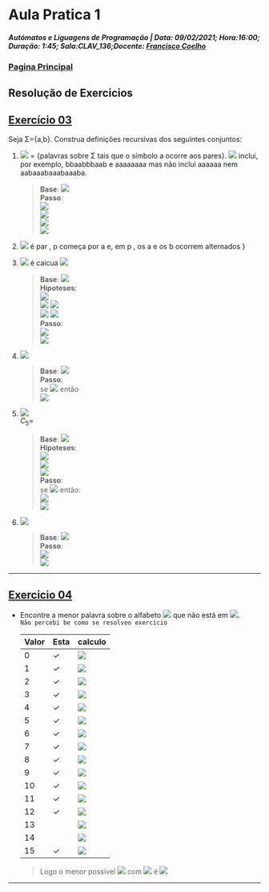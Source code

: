 # Aula Pratica 1  
##### *Autómatos e Liguagens de Programação* | **Data:** 09/02/2021; **Hora**:16:00; **Duração**: 1:45; **Sala**:CLAV_136;**Docente**: [Francisco Coelho](../../#docentes)  
### [Pagina Principal](../../)
## Resolução de Exercicios
## [Exercício 03](https://home.uevora.pt/~fc/alp/01-palavras_linguagens_expressoes_regulares/01.90-exercicios.html#exerc%C3%ADcio-03)  
Seja Σ={a,b}. Construa definições recursivas dos seguintes conjuntos:

1. <img src="https://render.githubusercontent.com/render/math?math=\large\C_1"> = {palavras sobre Σ tais que o símbolo a ocorre aos pares}. <img src="https://render.githubusercontent.com/render/math?math=\large\C_1"> inclui, por exemplo, bbaabbbaab e aaaaaaaa mas não inclui aaaaaa nem aabaaabaaabaaaba.  
    > **Base**: <img src="https://render.githubusercontent.com/render/math?math=\large\aa"><br>
    **Passo**:  
    <img src="https://render.githubusercontent.com/render/math?math=\large\aap\in C_1"><br>
    <img src="https://render.githubusercontent.com/render/math?math=\large\paa\in C_1"><br>
    <img src="https://render.githubusercontent.com/render/math?math=\large\bp\in C_1"><br>
    <img src="https://render.githubusercontent.com/render/math?math=\large\pb\in C_1"><br>

 
2. <img src="https://render.githubusercontent.com/render/math?math=\large\C_2 = p \in \Sigma^* : |p|"> é par , p começa por a e, em p , os a e os b ocorrem alternados }
    > 
3.  <img src="https://render.githubusercontent.com/render/math?math=\large\C_3 =\{p \in \Sigma^* "> é caicua  <img src="https://render.githubusercontent.com/render/math?math=\large\ \}"><br>  
    > **Base**: <img src="https://render.githubusercontent.com/render/math?math=\large\a, b"><br>
     **Hipoteses**:  
    <img src="https://render.githubusercontent.com/render/math?math=\color{green}\large\a, b"><br>
    <img src="https://render.githubusercontent.com/render/math?math=\color{green}\large\aa, bb,"> <img src="https://render.githubusercontent.com/render/math?math=\color{red}\large\ab, ba"><br>
    <img src="https://render.githubusercontent.com/render/math?math=\color{green}\large\aaa, bbb,aba,bab,"> <img src="https://render.githubusercontent.com/render/math?math=\color{red}\large\abb, baa,bba,aab"><br>
     **Passo**:  
     <img src="https://render.githubusercontent.com/render/math?math=\large\apa\in C_3"><br>
     <img src="https://render.githubusercontent.com/render/math?math=\large\bpb\in C_3"><br>  
4. <img src="https://render.githubusercontent.com/render/math?math=\large\c_4=\{a^nb^n\in \Sigma^* : n>0\}"><br> 
    >    **Base**: <img src="https://render.githubusercontent.com/render/math?math=\large\ab"><br>
    **Passo**:  
    se <img src="https://render.githubusercontent.com/render/math?math=\large\p\in C_4"> então<br>
    <img src="https://render.githubusercontent.com/render/math?math=\large\apb\in C_4"><br>
5. <img src="https://render.githubusercontent.com/render/math?math=\large\C_5 =\{a^ib^j\in \Sigma^* : 0\le i\le j \}"><br>$C_5$=
    >    **Base**: <img src="https://render.githubusercontent.com/render/math?math=\large\a, b"><br>
    >    **Hipoteses**:   
    > <img src="https://render.githubusercontent.com/render/math?math=\large\bb"><br>
    > <img src="https://render.githubusercontent.com/render/math?math=\large\abb"><br>
    > <img src="https://render.githubusercontent.com/render/math?math=\large\abbb"><br>
    >   **Passo**:  
     se <img src="https://render.githubusercontent.com/render/math?math=\large\p\in C_5"> então:<br>
    <img src="https://render.githubusercontent.com/render/math?math=\large\pb\in C_5"><br>
    <img src="https://render.githubusercontent.com/render/math?math=\large\apb\in C_5"><br>
6. <img src="https://render.githubusercontent.com/render/math?math=\large\c_6=\{p\in\Sigma^*:|p|_a=|P|_b\}"><br>  
    > **Base**: <img src="https://render.githubusercontent.com/render/math?math=\large\a, b"><br>
    **Passo**:  
    <img src="https://render.githubusercontent.com/render/math?math=\large\apb\in C_6"><br>
    <img src="https://render.githubusercontent.com/render/math?math=\large\bpa\in C_6"><br>
  
---
## [Exercicio 04](https://home.uevora.pt/~fc/alp/01-palavras_linguagens_expressoes_regulares/01.90-exercicios.html#exerc%C3%ADcio-04)  

- Encontre a menor palavra sobre o alfabeto <img src="https://render.githubusercontent.com/render/math?math=\Sigma =\{0\}"> que não está em <img src="https://render.githubusercontent.com/render/math?math=\{\lambda,0,0^2,0^5\}^3">.  
    `Não percebi be como se resolveo exercicio`


    |Valor|Esta|calculo|
    |-----|----|-------|
    |0    |✓ |![][0]|
    |1    |✓ |![][1]|
    |2    |✓ |![][2]|
    |3    |✓ |![][3]|
    |4    |✓ |![][4]|
    |5    |✓ |![][5]|
    |6    |✓ |![][6]|
    |7    |✓ |![][7]|
    |8    |✓ |![][8]|
    |9    |✓ |![][9]|
    |10   |✓ |![][10]|
    |11   |✓ |![][11]|
    |12   |✓ |![][12]|
    |13   |  |![][13]|
    |14   |  |![][14]|
    |15   |✓ |![][15]|  

     
    > Logo o menor possivel <img src="https://render.githubusercontent.com/render/math?math=\{\lambda,0,0^2,0^5\}^3"> com <img src="https://render.githubusercontent.com/render/math?math=\Sigma =\{0\}">
    é <img src="https://render.githubusercontent.com/render/math?math=0^{13}">
---  

[0]:  https://render.githubusercontent.com/render/math?math=0
[1]:  https://render.githubusercontent.com/render/math?math=0
[2]:  https://render.githubusercontent.com/render/math?math=0^2
[3]:  https://render.githubusercontent.com/render/math?math=0^2+0=0^3
[4]:  https://render.githubusercontent.com/render/math?math=0^2+0^2=0^4
[5]:  https://render.githubusercontent.com/render/math?math=0^5
[6]:  https://render.githubusercontent.com/render/math?math={0^2}+0^3=0^6
[7]:  https://render.githubusercontent.com/render/math?math=0^5+0^2=0^7
[8]:  https://render.githubusercontent.com/render/math?math=0^5+0^3=0^8
[9]:  https://render.githubusercontent.com/render/math?math=0^5+0^2+0^2=0^{5+2+2}=0^9
[10]: https://render.githubusercontent.com/render/math?math={0^5}^2=0^{2*5}=0^{10}
[11]: https://render.githubusercontent.com/render/math?math=0^5+0^2+0^2+0^2=0^{11}
[12]: https://render.githubusercontent.com/render/math?math=0^5+0^5+0^2=0^{12}
[13]: https://render.githubusercontent.com/render/math?math=0
[14]: https://render.githubusercontent.com/render/math?math=0
[15]: https://render.githubusercontent.com/render/math?math={0^5}^3=0^{5*3}=0^{15}